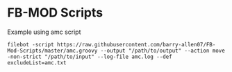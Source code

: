 # FB-MOD Scripts

Example using amc script
```
filebot -script https://raw.githubusercontent.com/barry-allen07/FB-Mod-Scripts/master/amc.groovy --output "/path/to/output" --action move -non-strict "/path/to/input" --log-file amc.log --def excludeList=amc.txt